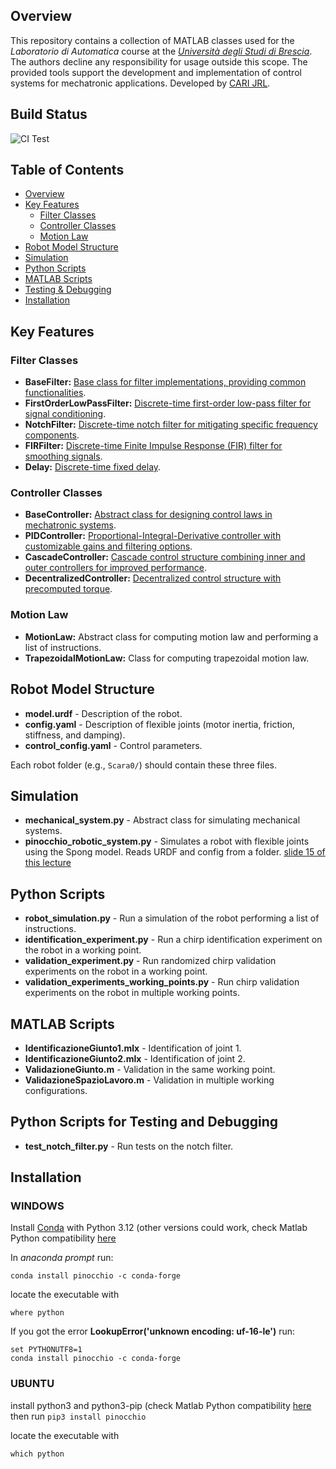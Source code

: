 ## Overview

This repository contains a collection of MATLAB classes used for the _Laboratorio di Automatica_ course at the [_Università degli Studi di Brescia_](https://www.unibs.it/it). The authors decline any responsibility for usage outside this scope. The provided tools support the development and implementation of control systems for mechatronic applications.
Developed by [CARI JRL](https://cari.unibs.it/).

## Build Status

![CI Test](https://github.com/JRL-CARI-CNR-UNIBS/labauto_control_library/actions/workflows/ci.yml/badge.svg?branch=master)


## Table of Contents
- [Overview](#overview)
- [Key Features](#key-features)
  - [Filter Classes](#filter-classes)
  - [Controller Classes](#controller-classes)
  - [Motion Law](#motion-law)
- [Robot Model Structure](#robot-model-structure)
- [Simulation](#simulation)
- [Python Scripts](#python-scripts)
- [MATLAB Scripts](#matlab-scripts)
- [Testing & Debugging](#python-scripts-for-testing-and-debugging)
- [Installation](#installation)

## Key Features

### Filter Classes

- **BaseFilter:** [Base class for filter implementations, providing common functionalities](docs/base_filter.md).
- **FirstOrderLowPassFilter:** [Discrete-time first-order low-pass filter for signal conditioning](docs/first_order_low_pass_filter.md).
- **NotchFilter:** [Discrete-time notch filter for mitigating specific frequency components](docs/notch_filter.md).
- **FIRFilter:** [Discrete-time Finite Impulse Response (FIR) filter for smoothing signals](docs/fir_filter.md).
- **Delay:** [Discrete-time fixed delay](docs/delay.md).

### Controller Classes

- **BaseController:** [Abstract class for designing control laws in mechatronic systems](docs/base_controller.md).
- **PIDController:** [Proportional-Integral-Derivative controller with customizable gains and filtering options](docs/pid_controller.md).
- **CascadeController:** [Cascade control structure combining inner and outer controllers for improved performance](docs/cascade_controller.md).
- **DecentralizedController:** [Decentralized control structure with precomputed torque](docs/decentralized_controller.md).



### Motion Law

- **MotionLaw:** Abstract class for computing motion law and performing a list of instructions.
- **TrapezoidalMotionLaw:** Class for computing trapezoidal motion law.

## Robot Model Structure
- **model.urdf** - Description of the robot.
- **config.yaml** - Description of flexible joints (motor inertia, friction, stiffness, and damping).
- **control_config.yaml** - Control parameters.

Each robot folder (e.g., `Scara0/`) should contain these three files.

## Simulation
- **mechanical_system.py** - Abstract class for simulating mechanical systems.
- **pinocchio_robotic_system.py** - Simulates a robot with flexible joints using the Spong model. Reads URDF and config from a folder. [slide 15 of this lecture](http://www.diag.uniroma1.it/deluca/EECI-IGSC-2023-M16_Lecture_Flexible_Joints_ADL.pdf)

## Python Scripts
- **robot_simulation.py** - Run a simulation of the robot performing a list of instructions.
- **identification_experiment.py** - Run a chirp identification experiment on the robot in a working point.
- **validation_experiment.py** - Run randomized chirp validation experiments on the robot in a working point.
- **validation_experiments_working_points.py** - Run chirp validation experiments on the robot in multiple working points.

## MATLAB Scripts
- **IdentificazioneGiunto1.mlx** - Identification of joint 1.
- **IdentificazioneGiunto2.mlx** - Identification of joint 2.
- **ValidazioneGiunto.m** - Validation in the same working point.
- **ValidazioneSpazioLavoro.m** - Validation in multiple working configurations.

## Python Scripts for Testing and Debugging
- **test_notch_filter.py** - Run tests on the notch filter.



## Installation

### WINDOWS
Install [Conda](https://repo.anaconda.com/archive/Anaconda3-2024.10-1-Windows-x86_64.exe) with Python 3.12  (other versions could work, check Matlab Python compatibility [here](https://it.mathworks.com/support/requirements/python-compatibility.html)

In _anaconda prompt_ run:

```conda install pinocchio -c conda-forge```

locate the executable with

```where python```

If you got the error **LookupError('unknown encoding: uf-16-le')** run:

```
set PYTHONUTF8=1
conda install pinocchio -c conda-forge
```

### UBUNTU
install python3 and python3-pip (check Matlab Python compatibility [here](https://it.mathworks.com/support/requirements/python-compatibility.html) then run
```pip3 install pinocchio```

locate the executable with

```which python```
